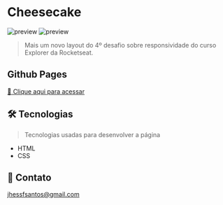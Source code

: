 # Cheesecake

![preview](https://i.imgur.com/oK9p9qa.png)
![preview](https://i.imgur.com/pgGmWXy.png)

> Mais um novo layout do 4º desafio sobre responsividade do curso Explorer da Rocketseat.

## Github Pages
[🔗 Clique aqui para acessar](https://jhessfrois.github.io/cheesecake/)

## 🛠 Tecnologias
> Tecnologias usadas para desenvolver a página

- HTML
- CSS

## 🖤 Contato

jhessfsantos@gmail.com